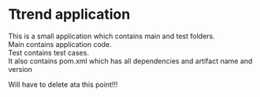 # Ttrend application

This is a small application which contains main and test folders.  
Main contains application code.  
Test contains test cases.  
It also contains pom.xml which has all dependencies and artifact name and version

Will have to delete ata this point!!!
